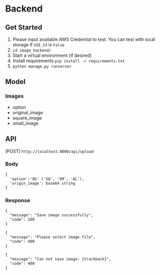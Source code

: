 # Backend
## Get Started

1. Please input available AWS Credential to test. You can test with local storage if `USE_S3` is `False`
2. `cd image_backend/`
3. Start a virtual environment (if desired)
4. Install requirements `pip install -r requirements.txt`
5. `python manage.py runserver`


## Model

### Images
- option
- original_image
- square_image
- small_image

## API
[POST] `http://localhost:8000/api/upload`

### Body
```
{
  'option':'OG' ('SQ', 'SM', 'AL'),
  'origin_image': base64 string
}
```

### Response
```
{
  "message": "Save image successfully",
  "code": 200
}
```
```
{
  "message": "Please select image file",
  "code": 400
}
```
```
{
  "message": "Can not save image: {trackback}",
  "code": 400
}
```
